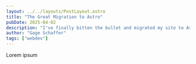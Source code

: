 ```yaml
---
layout: ../../layouts/PostLayout.astro
title: "The Great Migration to Astro"
pubDate: 2025-04-02
description: "I've finally bitten the bullet and migrated my site to Astro."
author: "Gage Schaffer"
tags: ["webdev"]
---
```


Lorem ipsum